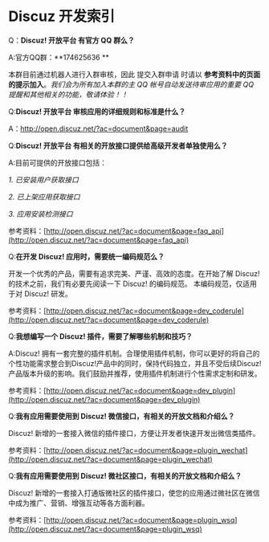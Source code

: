 # Discuz 开发索引

Q：**Discuz! 开放平台 有官方 QQ 群么？**

A:官方QQ群：**174625636 **

本群目前通过机器人进行入群审核，因此 提交入群申请 时请以 **参考资料中的页面的提示加入**。*我们会为所有加入本群的主 QQ 帐号自动发送待审应用的重要 QQ 提醒和其他相关的功能，敬请体验！！*

Q:**Discuz! 开放平台 审核应用的详细规则和标准是什么？**

A：http://open.discuz.net/?ac=document&page=audit

Q:**Discuz! 开放平台 有相关的开放接口提供给高级开发者单独使用么？**

A:目前可提供的开放接口包括：

*1. 已安装用户获取接口*

*2. 已上架应用获取接口*

*3. 应用安装检测接口*

参考资料：[http://open.discuz.net/?ac=document&page=faq_api](http://open.discuz.net/?ac=document&page=faq_api)

Q:**在开发 Discuz! 应用时，需要统一编码规范么？**

开发一个优秀的产品，需要有追求完美、严谨、高效的态度。在开始了解 Discuz! 的技术之前，我们有必要先阅读一下 Discuz! 的编码规范。 本编码规范，仅适用于对 Discuz! 研发。

参考资料：[http://open.discuz.net/?ac=document&page=dev_coderule](http://open.discuz.net/?ac=document&page=dev_coderule)



Q:**我想编写一个 Discuz! 插件，需要了解哪些机制和技巧？**

A:Discuz! 拥有一套完整的插件机制。合理使用插件机制，你可以更好的将自己的个性功能需求整合到Discuz!产品中的同时，保持代码独立，并且不受后续Discuz!产品版本升级的影响。我们鼓励并推荐，使用插件机制进行个性需求定制和研发。

参考资料：[http://open.discuz.net/?ac=document&page=dev_plugin](http://open.discuz.net/?ac=document&page=dev_plugin)

Q:**我有应用需要使用到 Discuz! 微信接口，有相关的开放文档和介绍么？**

Discuz! 新增的一套接入微信的插件接口，方便让开发者快速开发出微信类插件。

参考资料：[http://open.discuz.net/?ac=document&page=plugin_wechat](http://open.discuz.net/?ac=document&page=plugin_wechat)

Q:**我有应用需要使用到 Discuz! 微社区接口，有相关的开放文档和介绍么？**

Discuz! 新增的一套接入打通版微社区的插件接口，使您的应用通过微社区在微信中成为推广、营销、增强互动等各方面利器。

参考资料：[http://open.discuz.net/?ac=document&page=plugin_wsq](http://open.discuz.net/?ac=document&page=plugin_wsq)

